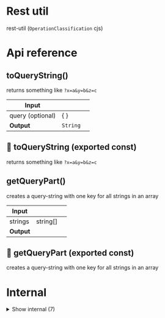 # Rest util

rest-util (`OperationClassification` cjs)



# Api reference

## toQueryString()

returns something like `?x=a&y=b&z=c`


| Input      |    |    |
| ---------- | -- | -- |
| query (optional) | {  } |  |
| **Output** | `String`   |    |



## 📄 toQueryString (exported const)

returns something like `?x=a&y=b&z=c`


## getQueryPart()

creates a query-string with one key for all strings in an array


| Input      |    |    |
| ---------- | -- | -- |
| strings | string[] |  |,| queryKey | string |  |
| **Output** |    |    |



## 📄 getQueryPart (exported const)

creates a query-string with one key for all strings in an array

# Internal

<details><summary>Show internal (7)</summary>
    
  # bodyFromQueryString()

converts a query string into an object that can be used as a body


| Input      |    |    |
| ---------- | -- | -- |
| query (optional) | string | NB: everything AFTER The "?", so this should be the format: x=x&y=y&z=z&z=z2 |
| **Output** | {  }   |    |



## getFirstQueryStrings()

Query keys can be string or string[] or undefined.

This function takes only the first string if it's an array...


| Input      |    |    |
| ---------- | -- | -- |
| query | `QueryableObject` |  |
| **Output** |    |    |



## isValidEntry()

| Input      |    |    |
| ---------- | -- | -- |
| [_, value] | (string | {  })[] |  |
| **Output** | {  }   |    |



## 🔹 QueryableObject

## 📄 bodyFromQueryString (exported const)

converts a query string into an object that can be used as a body


## 📄 getFirstQueryStrings (exported const)

Query keys can be string or string[] or undefined.

This function takes only the first string if it's an array...


## 📄 isValidEntry (exported const)

  </details>


